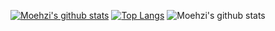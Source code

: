[![Moehzi's github stats](https://github-readme-stats.vercel.app/api?username=moehzi)](https://github.com/moehzi/github-readme-stats)
[![Top Langs](https://github-readme-stats.vercel.app/api/top-langs/?username=moehzi&layout=compact)](https://github.com/moehzi/github-readme-stats)
![Moehzi's github stats](https://github-readme-stats.vercel.app/api?username=moehzi&show_icons=true&theme=radical)
